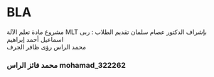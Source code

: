 # BLA
مشروع مادة تعلم الآلة MLT 
بإشراف الدكتور عصام سلمان
تقديم الطلاب :
  ربى اسماعيل
  أحمد إبراهيم   
  محمد الراس 
  رؤى ظافر الجرف
  ### محمد فائز الراس mohamad_322262
  





